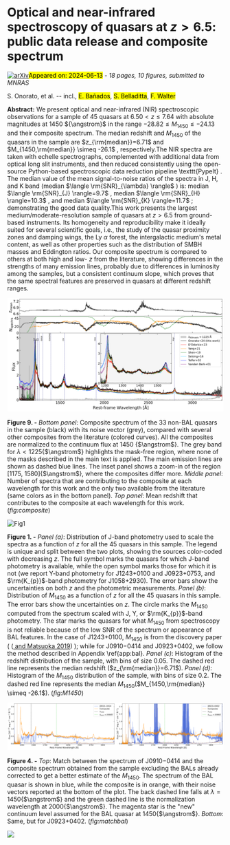 <div class="macros" style="visibility:hidden;">
$\newcommand{\ensuremath}{}$
$\newcommand{\xspace}{}$
$\newcommand{\object}[1]{\texttt{#1}}$
$\newcommand{\farcs}{{.}''}$
$\newcommand{\farcm}{{.}'}$
$\newcommand{\arcsec}{''}$
$\newcommand{\arcmin}{'}$
$\newcommand{\ion}[2]{#1#2}$
$\newcommand{\textsc}[1]{\textrm{#1}}$
$\newcommand{\hl}[1]{\textrm{#1}}$
$\newcommand{\footnote}[1]{}$
$\newcommand{\angstrom}{\textup{Å}}$
$\newcommand{\thebibliography}{\DeclareRobustCommand{\VAN}[3]{##3}\VANthebibliography}$</div>



<div id="title">

# Optical and near-infrared spectroscopy of quasars at $z>6.5$: public data release and composite spectrum

</div>
<div id="comments">

[![arXiv](https://img.shields.io/badge/arXiv-2406.07612-b31b1b.svg)](https://arxiv.org/abs/2406.07612)<mark>Appeared on: 2024-06-13</mark> -  _18 pages, 10 figures, submitted to MNRAS_

</div>
<div id="authors">

S. Onorato, et al. -- incl., <mark>E. Bañados</mark>, <mark>S. Belladitta</mark>, <mark>F. Walter</mark>

</div>
<div id="abstract">

**Abstract:** We present optical and near-infrared (NIR) spectroscopic observations for a sample of $45$ quasars at $6.50 < z \leq 7.64$ with absolute magnitudes at $1450$ ${\angstrom}$ in the range $-28.82 \leq M_{1450} \leq -24.13$ and their composite spectrum. The median redshift and $M_{1450}$ of the quasars in the sample are $z_{\rm{median}}=6.71$ and $M_{1450,\rm{median}} \simeq -26.1$ , respectively.The NIR spectra are taken with echelle spectrographs, complemented with additional data from optical long slit instruments, and then reduced consistently using the open-source Python-based spectroscopic data reduction pipeline \texttt{PypeIt} . The median value of the mean signal-to-noise ratios of the spectra in J, H, and K band (median $\langle \rm{SNR}_{\lambda} \rangle$ ) is: median $\langle \rm{SNR}_{J} \rangle=9.7$ , median $\langle \rm{SNR}_{H} \rangle=10.3$ , and median $\langle \rm{SNR}_{K} \rangle=11.7$ ; demonstrating the good data quality.This work presents the largest medium/moderate-resolution sample of quasars at $z>6.5$ from ground-based instruments. Its homogeneity and reproducibility make it ideally suited for several scientific goals, i.e., the study of the quasar proximity zones and damping wings, the Ly $\alpha$ forest, the intergalactic medium's metal content, as well as other properties such as the distribution of SMBH masses and Eddington ratios. Our composite spectrum is compared to others at both high and low- $z$ from the literature, showing differences in the strengths of many emission lines, probably due to differences in luminosity among the samples, but a consistent continuum slope, which proves that the same spectral features are preserved in quasars at different redshift ranges.

</div>

<div id="div_fig1">

<img src="tmp_2406.07612/./figures/composite_spectrum_new_1450.png" alt="Fig9" width="100%"/>

**Figure 9. -** _Bottom panel_: Composite spectrum of the $33$ non-BAL quasars in the sample (black) with its noise vector (grey), compared with several other composites from the literature (colored curves). All the composites are normalized to the continuum flux at 1450 {$\angstrom$}. The grey band for $\lambda<1225${$\angstrom$} highlights the mask-free region, where none of the masks described in the main text is applied. The main emission lines are shown as dashed blue lines. The inset panel shows a zoom-in of the region [1175, 1580]{$\angstrom$}, where the composites differ more. _Middle panel_: Number of spectra that are contributing to the composite at each wavelength for this work and the only two available from the literature (same colors as in the bottom panel). _Top panel_: Mean redshift that contributes to the composite at each wavelength for this work. (*fig:composite*)

</div>
<div id="div_fig2">

<img src="tmp_2406.07612/./figures/J-Mag-z_plot_hist.png" alt="Fig1" width="100%"/>

**Figure 1. -** _Panel (a)_: Distribution of J-band photometry used to scale the spectra as a function of $z$ for all the $45$ quasars in this sample. The legend is unique and split between the two plots, showing the sources color-coded with decreasing $z$. The full symbol marks the quasars for which J-band photometry is available, while the open symbol marks those for which it is not (we report Y-band photometry for J1243$+$0100 and J0923$+$0753, and $\rm{K_{p}}$-band photometry for J1058$+$2930). The error bars show the uncertainties on both $z$ and the photometric measurements. _Panel (b)_: Distribution of $M_{1450}$ as a function of $z$ for all the $45$ quasars in this sample. The error bars show the uncertainties on $z$. The circle marks the $M_{1450}$ computed from the spectrum scaled with J, Y, or $\rm{K_{p}}$-band photometry. The star marks the quasars for what $M_{1450}$ from spectroscopy is not reliable because of the low SNR of the spectrum or appearance of BAL features. In the case of J1243$+$0100, $M_{1450}$ is from the discovery paper ( ([ and Matsuoka 2019](https://ui.adsabs.harvard.edu/abs/2019ApJ...872L...2M)) ); while for J0910$-$0414 and J0923$+$0402, we follow the method described in Appendix \ref{app:bal}. _Panel (c)_: Histogram of the redshift distribution of the sample, with bins of size 0.05. The dashed red line represents the median redshift ($z_{\rm{median}}=6.71$). _Panel (d)_: Histogram of the $M_{1450}$ distribution of the sample, with bins of size 0.2. The dashed red line represents the median $M_{1450}$($M_{1450,\rm{median}} \simeq -26.1$). (*fig:M1450*)

</div>
<div id="div_fig3">

<img src="tmp_2406.07612/./figures/J0910_bal-composite_2000-0.30.png" alt="Fig4.1" width="50%"/><img src="tmp_2406.07612/./figures/J0923_bal-composite_2000-0.80.png" alt="Fig4.2" width="50%"/>

**Figure 4. -** _Top_: Match between the spectrum of J0910$-$0414 and the composite spectrum obtained from the sample excluding the BALs already corrected to get a better estimate of the $M_{1450}$. The spectrum of the BAL quasar is shown in blue, while the composite is in orange, with their noise vectors reported at the bottom of the plot. The back dashed line falls at $\lambda=1450${$\angstrom$} and the green dashed line is the normalization wavelength at $2000${$\angstrom$}. The magenta star is the "new" continuum level assumed for the BAL quasar at $1450${$\angstrom$}. _Bottom_: Same, but for J0923$+$0402. (*fig:matchbal*)

</div><div id="qrcode"><img src=https://api.qrserver.com/v1/create-qr-code/?size=100x100&data="https://arxiv.org/abs/2406.07612"></div>